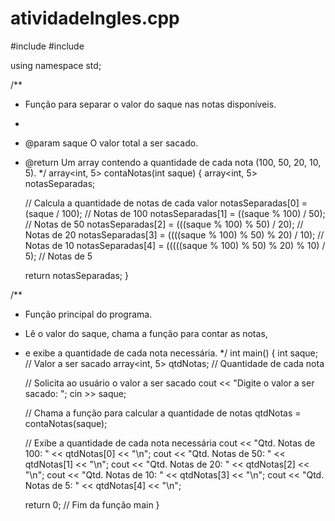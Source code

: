 # atividadeIngles.cpp

#include <iostream>
#include <array>

using namespace std;

/**
 * Função para separar o valor do saque nas notas disponíveis.
 * 
 * @param saque O valor total a ser sacado.
 * @return Um array contendo a quantidade de cada nota (100, 50, 20, 10, 5).
 */
array<int, 5> contaNotas(int saque) {
    array<int, 5> notasSeparadas;
    
    // Calcula a quantidade de notas de cada valor
    notasSeparadas[0] = (saque / 100);             // Notas de 100
    notasSeparadas[1] = ((saque % 100) / 50);      // Notas de 50
    notasSeparadas[2] = (((saque % 100) % 50) / 20);  // Notas de 20
    notasSeparadas[3] = ((((saque % 100) % 50) % 20) / 10);  // Notas de 10
    notasSeparadas[4] = (((((saque % 100) % 50) % 20) % 10) / 5);  // Notas de 5

    return notasSeparadas;
}

/**
 * Função principal do programa.
 * Lê o valor do saque, chama a função para contar as notas,
 * e exibe a quantidade de cada nota necessária.
 */
int main() {
    int saque;  // Valor a ser sacado
    array<int, 5> qtdNotas;  // Quantidade de cada nota

    // Solicita ao usuário o valor a ser sacado
    cout << "Digite o valor a ser sacado: ";
    cin >> saque;

    // Chama a função para calcular a quantidade de notas
    qtdNotas = contaNotas(saque);

    // Exibe a quantidade de cada nota necessária
    cout << "Qtd. Notas de 100: " << qtdNotas[0] << "\n";
    cout << "Qtd. Notas de 50: " << qtdNotas[1] << "\n";
    cout << "Qtd. Notas de 20: " << qtdNotas[2] << "\n";
    cout << "Qtd. Notas de 10: " << qtdNotas[3] << "\n";
    cout << "Qtd. Notas de 5: " << qtdNotas[4] << "\n";

    return 0;  // Fim da função main
}
